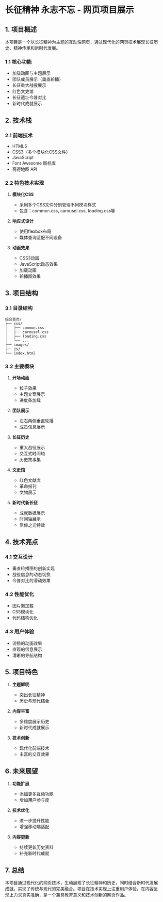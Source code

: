 # 长征精神 永志不忘 - 网页项目展示

## 1. 项目概述

本项目是一个以长征精神为主题的互动性网页，通过现代化的网页技术展现长征历史、精神传承和新时代发展。

### 1.1 核心功能

- 加载动画与主题展示
- 团队成员展示（垂直轮播）
- 长征重大战役展示
- 红色文史馆
- 长征遗址今昔对比
- 新时代成就展示

## 2. 技术栈

### 2.1 前端技术
- HTML5
- CSS3（多个模块化CSS文件）
- JavaScript
- Font Awesome 图标库
- 高德地图 API

### 2.2 特色技术实现
1. **模块化CSS**
   - 采用多个CSS文件分别管理不同模块样式
   - 包含：common.css, carousel.css, loading.css等

2. **响应式设计**
   - 使用flexbox布局
   - 媒体查询适配不同设备

3. **动画效果**
   - CSS3动画
   - JavaScript动态效果
   - 加载动画
   - 轮播图效果

## 3. 项目结构

### 3.1 目录结构
```
综合首页/
├── css/
│   ├── common.css
│   ├── carousel.css
│   ├── loading.css
│   └── ...
├── images/
├── js/
└── index.html
```

### 3.2 主要模块

1. **开场动画**
   - 粒子效果
   - 主题文案展示
   - 进度条加载

2. **团队展示**
   - 左右两侧垂直轮播
   - 成员信息展示

3. **长征历史**
   - 重大战役展示
   - 交互式时间轴
   - 历史故事集

4. **文史馆**
   - 红色文献库
   - 革命报刊
   - 文物展示

5. **新时代新长征**
   - 成就数据展示
   - 时间轴展示
   - 信仰之光特效

## 4. 技术亮点

### 4.1 交互设计
- 垂直轮播图的创新实现
- 战役信息的动态切换
- 今昔对比的滑动效果

### 4.2 性能优化
- 图片懒加载
- CSS模块化
- 代码结构优化

### 4.3 用户体验
- 流畅的动画效果
- 直观的信息展示
- 清晰的导航结构

## 5. 项目特色

1. **主题鲜明**
   - 突出长征精神
   - 历史与现代结合

2. **内容丰富**
   - 多维度展示历史
   - 新时代成就展示

3. **技术创新**
   - 现代化前端技术
   - 丰富的交互效果

## 6. 未来展望

1. **功能扩展**
   - 添加更多互动功能
   - 增加用户参与度

2. **技术优化**
   - 进一步提升性能
   - 增强移动端适配

3. **内容更新**
   - 持续更新历史资料
   - 补充新时代成就

## 7. 总结

本项目通过现代化的网页技术，生动展现了长征精神和历史，同时结合新时代发展成就，实现了传统与现代的完美融合。项目在技术实现上注重用户体验，在内容呈现上力求真实准确，是一个兼具教育意义和技术创新的网页作品。
